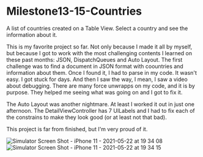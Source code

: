 
# Milestone13-15-Countries

A list of countries created on a Table View. Select a country and see the information about it. 

This is my favorite project so far. Not only because I made it all by myself, but because I got to work with the most challenging contents I learned on these past months: JSON, DispatchQueues and Auto Layout. 
The first challenge was to find a document in JSON format with coountries and information about them. Once I found it, I had to parse in my code. It wasn't easy. I got stuck for days. And then I saw the way, I mean, I saw a video about debugging. There are many force unwrapps on my code, and it is by purpose. They helped me seeing what was going on and I got to fix it. 

The Auto Layout was another nightmare. At least I worked it out in just one afternoon. The DetailViewController has 7 UILabels and I had to fix each of the constrains to make they look good (or at least not that bad). 

This project is far from finished, but I'm very proud of it. 

![Simulator Screen Shot - iPhone 11 - 2021-05-22 at 19 34 08](https://user-images.githubusercontent.com/80002790/119242711-a96c3080-bb36-11eb-9dbe-bfb504a2d5e0.png)
![Simulator Screen Shot - iPhone 11 - 2021-05-22 at 19 34 15](https://user-images.githubusercontent.com/80002790/119242713-ac672100-bb36-11eb-8e45-8ea698e2e1d5.png)
